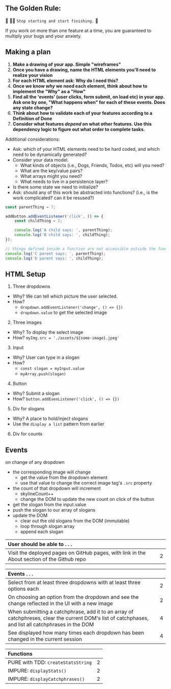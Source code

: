 ## The Golden Rule: 

🦸 🦸‍♂️ `Stop starting and start finishing.` 🏁

If you work on more than one feature at a time, you are guaranteed to multiply your bugs and your anxiety.

## Making a plan

1) **Make a drawing of your app. Simple "wireframes"**
1) **Once you have a drawing, name the HTML elements you'll need to realize your vision**
1) **For each HTML element ask: Why do I need this?** 
1) **Once we know _why_ we need each element, think about how to implement the "Why" as a "How"**
1) **Find all the 'events' (user clicks, form submit, on load etc) in your app. Ask one by one, "What happens when" for each of these events. Does any state change?**
1) **Think about how to validate each of your features according to a Definition of Done**
1) **Consider what features _depend_ on what other features. Use this dependency logic to figure out what order to complete tasks.**

Additional considerations:
- Ask: which of your HTML elements need to be hard coded, and which need to be dynamically generated?
- Consider your data model. 
  - What kinds of objects (i.e., Dogs, Friends, Todos, etc) will you need? 
  - What are the key/value pairs? 
  - What arrays might you need? 
  - What needs to live in a persistence layer?
- Is there some state we need to initialize?
- Ask: should any of this work be abstracted into functions? (i.e., is the work complicated? can it be resused?)


```js
const parentThing = 7;

addButton.addEventListener('click', () => {
    const childThing = 2;

    console.log('A child says: ', parentThing);
    console.log('B child says: ', childThing);
});

// things defined inside a function are not accessible outside the function
console.log('C parent says: ', parentThing);
console.log('D parent says: ', childThing);
```

## HTML Setup
1) Three dropdowns
  - Why? We can tell which picture the user selected.
  - How? 
    - `dropdown.addEventListener('change', () => {})`
    - `dropdown.value` to get the selected image
2) Three images
  - Why? To display the select image
  - How? `myImg.src = './assets/${some-image}.jpeg'`
3) Input
  - Why? User can type in a slogan
  - How? 
    - `const slogan = myInput.value`
    - `myArray.push(slogan)`
4) Button
  - Why? Submit a slogan
  - How? `button.addEvenListener('click', () => {})`
5) Div for slogans
  - Why? A place to hold/inject slogans
  - Use the `display a list` pattern from earlier
6) Div for counts

## Events
on change of any dropdown
  - the corresponding image will change
    - get the value from the dropdown element
    - use that value to change the correct image tag's `.src` property
  - the count of that dropdown will increment
    - skylineCount++
    - change the DOM to update the new count
on click of the button
  - get the slogan from the input.value
  - push the slogan to our array of slogans
  - update the DOM
    - clear out the old slogans from the DOM (immutable)
    - loop through slogan array
    - append each slogan


| User should be able to . . .                                                         |             |
| :----------------------------------------------------------------------------------| ----------: |
| Visit the deployed pages on GitHub pages, with link in the About section of the Github repo |    2 |

| Events . . .                                                         |             |
| :----------------------------------------------------------------------------------- | ----------: |
| Select from at least three dropdowns with at least three options each                |           2 |
| On choosing an option from the dropdown and see the change reflected in the UI with a new image |     2 |
| When submitting a catchphrase, add it to an array of catchphreses, clear the current DOM's list of catchphases, and list all catchphrases in the DOM         |           4 |
| See displayed how many times each dropdown has been changed in the current session   |           4 |

| Functions                                                              |             |
| :----------------------------------------------------------------------------------- | ----------: |
| PURE with TDD: `createStatsString` | 2 |
| IMPURE: `displayStats()` | 2 |
| IMPURE: `displayCatchphrases()` | 2 |


